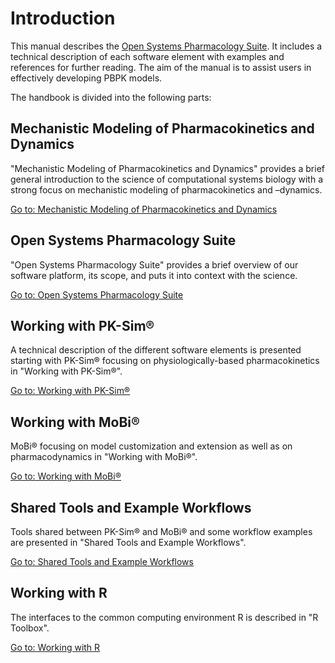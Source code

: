 # Introduction

This manual describes the [Open Systems Pharmacology Suite](https://www.open-systems-pharmacology.org). It includes a technical description of each software element with examples and references for further reading. The aim of the manual is to assist users in effectively developing PBPK models.

The handbook is divided into the following parts:

## Mechanistic Modeling of Pharmacokinetics and Dynamics

"Mechanistic Modeling of Pharmacokinetics and Dynamics" provides a brief general introduction to the science of computational systems biology with a strong focus on mechanistic modeling of pharmacokinetics and –dynamics.

[Go to: Mechanistic Modeling of Pharmacokinetics and Dynamics](mechanistic-modeling-of-pharmacokinetics-and-dynamics/modeling-concepts/modeling-concepts-pbpk-modeling-systems-biology.md)

## Open Systems Pharmacology Suite

"Open Systems Pharmacology Suite" provides a brief overview of our software platform, its scope, and puts it into context with the science.

[Go to: Open Systems Pharmacology Suite](open-systems-pharmacology-suite/modules-philsophy-building-blocks.md)

## Working with PK-Sim®

A technical description of the different software elements is presented starting with PK-Sim® focusing on physiologically-based pharmacokinetics in "Working with PK-Sim®".

[Go to: Working with PK-Sim®](working-with-pk-sim/pk-sim-documentation/pk-sim-quick-guide.md)

## Working with MoBi®

MoBi® focusing on model customization and extension as well as on pharmacodynamics in "Working with MoBi®".

[Go to: Working with MoBi®‌](working-with-mobi/mobi-documentation/first-steps.md)

## Shared Tools and Example Workflows

Tools shared between PK-Sim® and MoBi® and some workflow examples are presented in "Shared Tools and Example Workflows".

[Go to: Shared Tools and Example Workflows](shared-tools-and-example-workflows/features-of-tables.md)

## Working with R

The interfaces to the common computing environment R is described in "R Toolbox".

[Go to: Working with R](working-with-r/r-introduction.md)

